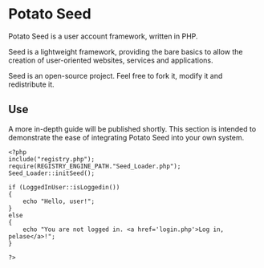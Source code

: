 # Potato Seed

Potato Seed is a user account framework, written in PHP.

Seed is a lightweight framework, providing the bare basics to allow the creation of user-oriented websites, services and applications.

Seed is an open-source project. Feel free to fork it, modify it and redistribute it. 

## Use

A more in-depth guide will be published shortly. This section is intended to demonstrate the ease of integrating Potato Seed into your own system.

	<?php
	include("registry.php");
	require(REGISTRY_ENGINE_PATH."Seed_Loader.php");
	Seed_Loader::initSeed();

	if (LoggedInUser::isLoggedin())
	{
		echo "Hello, user!";
	}
	else
	{
		echo "You are not logged in. <a href='login.php'>Log in, pelase</a>!";
	}

	?>
